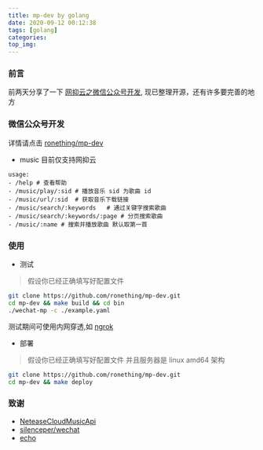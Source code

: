 ```yaml
---
title: mp-dev by golang
date: 2020-09-12 00:12:38
tags: [golang]
categories:
top_img:
---
```


### 前言

前两天分享了一下 [网抑云之微信公众号开发](https://mp.weixin.qq.com/s/zfbU09OMNdoJY6iRaaDb2Q), 现已整理开源，还有许多要完善的地方

<!--more-->

### 微信公众号开发

详情请点击 [ronething/mp-dev](https://github.com/ronething/mp-dev)

- music 目前仅支持网抑云

```
usage:
- /help # 查看帮助
- /music/play/:sid # 播放音乐 sid 为歌曲 id
- /music/url/:sid  # 获取音乐下载链接
- /music/search/:keywords   # 通过关键字搜索歌曲
- /music/search/:keywords/:page # 分页搜索歌曲
- /music/:name # 搜索并播放歌曲 默认取第一首
```

### 使用

- 测试

> 假设你已经正确填写好配置文件

```sh
git clone https://github.com/ronething/mp-dev.git
cd mp-dev && make build && cd bin
./wechat-mp -c ./example.yaml
```

测试期间可使用内网穿透,如 [ngrok](https://ngrok.com)

- 部署

> 假设你已经正确填写好配置文件
> 并且服务器是 linux amd64 架构

```sh
git clone https://github.com/ronething/mp-dev.git
cd mp-dev && make deploy
```

### 致谢

- [NeteaseCloudMusicApi](https://github.com/Binaryify/NeteaseCloudMusicApi)  
- [silenceper/wechat](https://github.com/silenceper/wechat)
- [echo](https://github.com/labstack/echo)